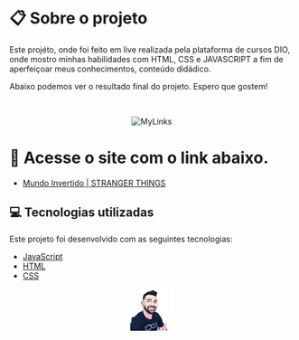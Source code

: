 
# :clipboard: Sobre o projeto

Este projéto, onde foi feito em live realizada pela plataforma de cursos DIO, onde mostro minhas habilidades com HTML, CSS e JAVASCRIPT a fim de aperfeiçoar meus conhecimentos, conteúdo didádico.

Abaixo podemos ver o resultado final do projeto. Espero que gostem!

<br>
<p align="center">
  <img alt="MyLinks" src=".github/mundoInvertido.gif" width="70%"> 
  </p>

# 🔗 Acesse o site com o link abaixo.

- [Mundo Invertido | STRANGER THINGS ]([http://projeto.dio.willtechcod.com/](https://willtechcod.github.io/mundo-invertido/))

## :computer: Tecnologias utilizadas

Este projeto foi desenvolvido com as seguintes tecnologias:

- [JavaScript](https://www.javascript.com/)
- [HTML](https://developer.mozilla.org/pt-BR/docs/Web/HTML)
- [CSS](https://developer.mozilla.org/pt-BR/docs/Web/CSS)

<p align="center">
  <img src=".github/Icon.png" width="15%">
  </p>
